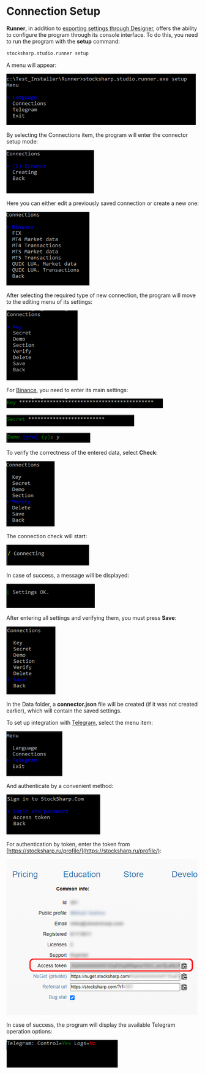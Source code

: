 
# Connection Setup

**Runner**, in addition to [exporting settings through Designer](RunnerDesignerExport.md), offers the ability to configure the program through its console interface. To do this, you need to run the program with the **setup** command:

```cmd
stocksharp.studio.runner setup
```

A menu will appear:

![runner_setup_1](../images/runner_setup_1.png)

By selecting the Connections item, the program will enter the connector setup mode:

![runner_setup_2](../images/runner_setup_2.png)

Here you can either edit a previously saved connection or create a new one:

![runner_setup_3](../images/runner_setup_3.png)

After selecting the required type of new connection, the program will move to the editing menu of its settings:

![runner_setup_4](../images/runner_setup_4.png)

For [Binance](Binance.md), you need to enter its main settings:

![runner_setup_5](../images/runner_setup_5.png)

![runner_setup_6](../images/runner_setup_6.png)

![runner_setup_7](../images/runner_setup_7.png)

To verify the correctness of the entered data, select **Check**:

![runner_setup_8](../images/runner_setup_8.png)

The connection check will start:

![runner_setup_9](../images/runner_setup_9.png)

In case of success, a message will be displayed:

![runner_setup_10](../images/runner_setup_10.png)

After entering all settings and verifying them, you must press **Save**:

![runner_setup_11](../images/runner_setup_11.png)

In the Data folder, a **connector.json** file will be created (if it was not created earlier), which will contain the saved settings.

To set up integration with [Telegram](Telegram.md), select the menu item:

![runner_telegram_1](../images/runner_telegram_1.png)

And authenticate by a convenient method:

![runner_telegram_2](../images/runner_telegram_2.png)

For authentication by token, enter the token from [https://stocksharp.ru/profile/](https://stocksharp.ru/profile/):

![Profile](../images/Profile.png)

In case of success, the program will display the available Telegram operation options:

![runner_telegram_3](../images/runner_telegram_3.png)
